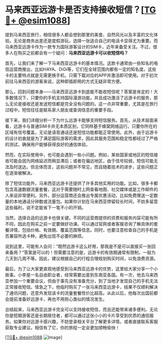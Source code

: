 # 马来西亚远游卡是否支持接收短信？[[TG💪+ @esim1088](https://t.me/s/esim1088)]

提到马来西亚旅行，相信很多人都会想到那里的美食、自然风光以及丰富的文化体验。无论是商务出差还是度假游玩，选择一张适合自己的电话卡显得尤为重要。而马来西亚远游卡作为一款专为国际游客设计的SIM卡，近年来备受关注。不过，很多人在购买之前都会有一个疑问：**马来西亚远游卡可以收短信吗？**

首先，让我们来了解一下马来西亚远游卡的基本情况。这款卡通常由一些知名的电信运营商推出，比如HAYA、DiGi等，它们在全球范围内都有一定的知名度。这些卡的主要特点就是无需更换手机，只需下载对应的APP并激活即可使用。对于初次前往马来西亚的游客来说，这种即插即用的方式无疑非常方便。

那么，回到问题本身——马来西亚远游卡到底能不能收短信呢？答案是肯定的！大多数情况下，只要你的手机支持国际漫游功能，并且成功激活了远游卡的服务，那么无论是接收还是发送短信都是完全没有问题的。这一点非常重要，尤其是在旅行过程中，短信往往是联系家人朋友或查询信息的重要手段。

接下来，我们详细分析一下为什么远游卡能够支持短信服务。首先，从技术层面来看，远游卡与普通SIM卡并无本质区别，它同样基于蜂窝网络运行。只要你所在的区域有信号覆盖，无论是语音通话还是短信功能都能正常使用。此外，由于远游卡的设计初衷就是为了满足国际游客的需求，因此其服务范围和稳定性都经过了严格的测试，确保用户能够获得良好的通信体验。

然而，在实际使用中，也可能会遇到一些小问题。例如，某些国家或地区的短信接收可能会因为网络延迟而稍显滞后；或者在偏远地区，由于信号较弱，短信可能无法及时送达。但总体而言，这些问题并不常见，而且随着技术的进步，这些问题正在逐渐被解决。

除了短信功能外，马来西亚远游卡还提供了许多其他实用的功能。比如，很多卡都包含高速数据流量套餐，这对于需要随时上网查看地图、社交媒体或是工作邮件的人来说非常便利。另外，部分运营商还会推出专属优惠活动，比如免费赠送一定数量的本地通话分钟数或流量包。如果你计划在马来西亚停留较长时间，不妨多留意这些福利，说不定能省下一笔不小的开销。

当然，选择合适的远游卡也很关键。不同的运营商提供的资费和服务内容可能有所不同，因此在购买之前一定要做好功课。可以通过官网或者客服咨询了解具体的套餐详情，包括价格、有效期、覆盖范围等信息。同时，也要注意检查自己的手机是否兼容所选卡种，避免出现不必要的麻烦。

说到这里，可能有人会问：“既然远游卡这么好用，那我是不是可以直接买一张回来备用？”答案是可以的！但需要注意的是，远游卡的有效期通常有限制，一般为几天到几周不等。因此，建议根据自己的行程合理规划购买时间，以免浪费资源。

最后，为了让大家更直观地感受到马来西亚远游卡的优势，这里给大家分享一个小故事。小李是一名自由职业者，经常需要出差到东南亚各国。有一次，他去马来西亚参加一个重要会议，但由于事先没有准备充分，到了当地才发现自己的手机无法正常接收短信。情急之下，他临时购买了一张马来西亚远游卡，结果不仅顺利解决了通讯问题，还意外发现该卡的流量套餐性价比超高。从此以后，他每次出国前都会提前准备好远游卡，再也不用担心类似的情况发生。

总结起来，马来西亚远游卡完全可以支持接收短信，而且还能带来诸多便利。无论你是短期游客还是长期居住者，都可以通过这张小小的卡片享受到优质的通信服务。如果你对远游卡感兴趣，不妨登录相关平台了解更多详情，或者直接联系客服获取专业建议。相信有了它，你的旅程一定会更加顺畅愉快！

[[TG💪+ @esim1088](https://t.me/s/esim1088) ![Image](https://i.postimg.cc/4NQfJmqS/Snipaste-2025-05-13-00-14-12.png)]
